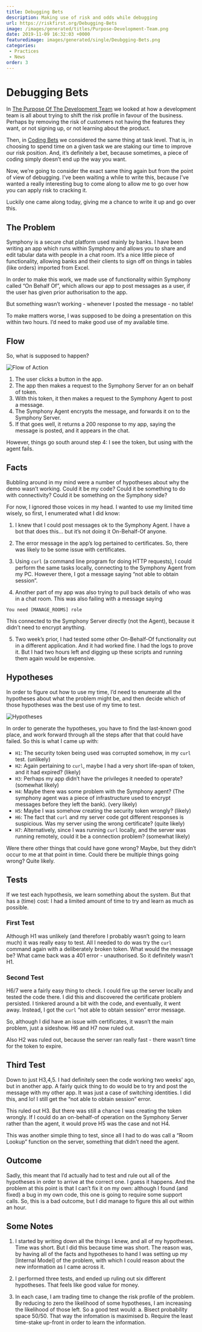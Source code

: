 ```yaml
---
title: Debugging Bets
description: Making use of risk and odds while debugging
url: https://riskfirst.org/Debugging-Bets
image: /images/generated/titles/Purpose-Development-Team.png
date: 2019-11-09 16:32:03 +0000
featuredimage: images/generated/single/Deubgging-Bets.png
categories:
 - Practices
 - News
order: 3
---
```


# Debugging Bets

In [The Purpose Of The Development Team](Purpose-Development-Team.md) we looked at how a development team is all about trying to shift the risk profile in favour of the business.  Perhaps by removing the risk of customers not having the features they want, or not signing up, or not learning about the product.

Then, in [Coding Bets](Coding-Bets.md) we considered the same thing at task level. That is, in choosing to spend time on a given task we are staking our time to improve our risk position.  And, it’s definitely a bet, because sometimes, a piece of coding simply doesn’t end up the way you want. 

Now, we’re going to consider the exact same thing again but from the point of view of debugging. I’ve been waiting a while to write this, because I’ve wanted a really interesting bug to come along to allow me to go over how you can apply risk to cracking it.  

Luckily one came along today, giving me a chance to write it up and go over this.

## The Problem

Symphony is a secure chat platform used mainly by banks.  I have been writing an app which runs within Symphony and allows you to share and edit tabular data with people in a chat room.    It’s a nice little piece of functionality, allowing banks and their clients to sign off on things in tables (like orders) imported from Excel.

In order to make this work, we made use of functionality within Symphony called “On Behalf Of”, which allows our app to post messages as a user, if the user has given prior authorisation to the app.

But something wasn’t working - whenever I posted the message - no table!

To make matters worse, I was supposed to be doing a presentation on this within two hours.  I’d need to make good use of my available time.

## Flow

So, what is supposed to happen?

![Flow of Action](images/debugging_flow.png)

1.  The user clicks a button in the app.
2.  The app then makes a request to the Symphony Server for an on behalf of token.
3.  With this token, it then makes a request to the Symphony Agent to post a message.
4.  The Symphony Agent encrypts the message, and forwards it on to the Symphony Server.  
5.  If that goes well, it returns a 200 response to my app, saying the message is posted, and it appears in the chat.

However, things go south around step 4:   I see the token, but using with the agent fails.

## Facts

Bubbling around in my mind were a number of hypotheses about why the demo wasn’t working.  Could it be my code?  Could it be something to do with connectivity? Could it be something on the Symphony side?  

For now, I ignored those voices in my head.  I wanted to use my limited time wisely, so first, I enumerated what I did know:

1.  I knew that I could post messages ok to the Symphony Agent.  I have a bot that does this... but it’s not doing it On-Behalf-Of anyone.

2.  The error message in the app’s log pertained to certificates.  So, there was likely to be some issue with certificates.  

3.  Using `curl` (a command line program for doing HTTP requests), I could perform the same tasks locally, connecting to the Symphony Agent from my PC.  However there, I got a message saying “not able to obtain session”.

4.  Another part of my app was also trying to pull back details of who was in a chat room.  This was also failing with a message saying 

```
You need [MANAGE_ROOMS] role
```

This connected to the Symphony Server directly (not the Agent), because it didn’t need to encrypt anything.

5. Two week’s prior, I had tested some other On-Behalf-Of functionality out in a different application.  And it had worked fine.  I had the logs to prove it.   But I had two hours left and digging up these scripts and running them again would be expensive.

## Hypotheses

In order to figure out how to use my time, I’d need to enumerate all the hypotheses about what the problem might be, and then decide which of those hypotheses was the best use of my time to test.

![Hypotheses](/images/debugging_hypotheses.png)

In order to generate the hypotheses, you have to find the last-known good place, and work forward through all the steps after that that could have failed.  So this is what I came up with:

- `H1`:  The security token being used was corrupted somehow, in my `curl` test.  (unlikely)
- `H2`:  Again pertaining to `curl`, maybe I had a very short life-span of token, and it had expired? (likely) 
- `H3`:  Perhaps my app didn’t have the privileges it needed to operate?  (somewhat likely)
- `H4`:  Maybe there was some problem with the Symphony agent?  (The symphony agent was a piece of infrastructure used to encrypt messages before they left the bank).  (very likely)
- `H5`:  Maybe I was somehow creating the security token wrongly?   (likely) 
- `H6`:  The fact that `curl` and my server code got different responses is suspicious.  Was my server using the wrong certificate? (quite likely)
- `H7`: Alternatively, since I was running `curl` locally, and the server was running remotely, could it be a connection problem? (somewhat likely)

Were there other things that could have gone wrong?  Maybe, but they didn’t occur to me at that point in time.  Could there be multiple things going wrong?  Quite likely.

## Tests

If we test each hypothesis, we learn something about the system.  But that has a (time) cost:  I had a limited amount of time to try and learn as much as possible.    

### First Test

Although H1 was unlikely (and therefore I probably wasn’t going to learn much) it was really easy to test.  All I needed to do was try the `curl` command again with a deliberately broken token.  What would the message be?  What came back was a 401 error - unauthorised.  So it definitely wasn’t H1.

### Second Test

H6/7 were a fairly easy thing to check.  I could fire up the server locally and tested the code there.   I did this and discovered the certificate problem persisted.  I tinkered around a bit with the code, and eventually, it went away.  Instead, I got the `curl` “not able to obtain session” error  message.  

So, although I did have an issue with certificates, it wasn’t the main problem, just a sideshow.  H6 and H7 now ruled out.

Also H2 was ruled out, because the server ran really fast - there wasn’t time for the token to expire.  

## Third Test

Down to just H3,4,5.  I had definitely seen the code working two weeks’ ago, but in another app.  A fairly quick thing to do would be to try and post the message with my other app.  It was just a case of switching identities.  I did this, and lo!  I still get the “not able to obtain session” error. 

This ruled out H3.  But there was still a chance I was creating the token wrongly.  If I could do an on-behalf-of operation on the Symphony Server rather than the agent, it would prove H5 was the case and not H4.  

This was another simple thing to test, since all I had to do was call a “Room Lookup” function on the server, something that didn’t need the agent.  

## Outcome

Sadly, this meant that I’d actually had to test and rule out all of the hypotheses in order to arrive at the correct one.    I guess it happens.   And the problem at this point is that I can’t fix it on my own: although I found (and fixed) a bug in my own code, this one is going to require some support calls.  So, this is a bad outcome, but I did manage to figure this all out within an hour.  

## Some Notes

1.  I started by writing down all the things I knew, and all of my hypotheses.  Time was short.  But I did this because time was short.  The reason was, by having all of the facts and hypotheses to hand I was setting up my [Internal Model] of the problem, with which I could reason about the new information as I came across it.

2.  I performed three tests, and ended up ruling out six different hypotheses.   That feels like good value for money.

3.  In each case, I am trading time to change the risk profile of the problem.  By reducing to zero the likelihood of some hypotheses, I am increasing the likelihood of those left.  So a good test would:
 a.  Bisect probability space 50/50.  That way the infomation is maximised
 b.  Require the least time-stake up-front in order to learn the information.





 



 


